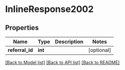 # InlineResponse2002

## Properties
Name | Type | Description | Notes
------------ | ------------- | ------------- | -------------
**referral_id** | **int** |  | [optional] 

[[Back to Model list]](../README.md#documentation-for-models) [[Back to API list]](../README.md#documentation-for-api-endpoints) [[Back to README]](../README.md)


